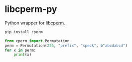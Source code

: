 # libcperm-py

Python wrapper for [libcperm](https://github.com/lancealt/libcperm).

```bash
pip install cperm
```

```python
from cperm import Permutation
perm = Permutation(256, "prefix", "speck", b"abcdabcd")
for x in perm:
    print(x)
```
